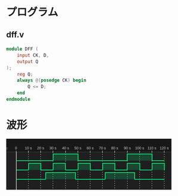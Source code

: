 # プログラム
## dff.v
```verilog
module DFF (
    input CK, D,
    output Q
);
    reg Q;
    always @(posedge CK) begin
        Q <= D;
    end
endmodule
```

# 波形
![波形](./pic/wave.png)